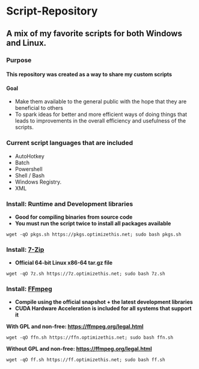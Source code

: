 # Script-Repository
## A mix of my favorite scripts for both Windows and Linux.

### Purpose
#### This repository was created as a way to share my custom scripts

#### Goal
  - Make them available to the general public with the hope that they are beneficial to others
  - To spark ideas for better and more efficient ways of doing things that leads to improvements in the overall efficiency and usefulness of the scripts.
  
### Current script languages that are included
  - AutoHotkey
  - Batch
  - Powershell
  - Shell / Bash
  - Windows Registry.
  - XML

### Install: Runtime and Development libraries
  - **Good for compiling binaries from source code**
  - **You must run the script twice to install all packages available**
```
wget -qO pkgs.sh https://pkgs.optimizethis.net; sudo bash pkgs.sh
```

### Install: [7-Zip](www.7-zip.org/download.html)
  - **Official 64-bit Linux x86-64 tar.gz file**
```
wget -qO 7z.sh https://7z.optimizethis.net; sudo bash 7z.sh
```

### Install: [FFmpeg](https://ffmpeg.org/download.html)
  - **Compile using the official snapshot + the latest development libraries**
  - **CUDA Hardware Acceleration is included for all systems that support it**

**With GPL and non-free: https://ffmpeg.org/legal.html**

```
wget -qO ffn.sh https://ffn.optimizethis.net; sudo bash ffn.sh
```
**Without GPL and non-free: https://ffmpeg.org/legal.html**
```
wget -qO ff.sh https://ff.optimizethis.net; sudo bash ff.sh
```
